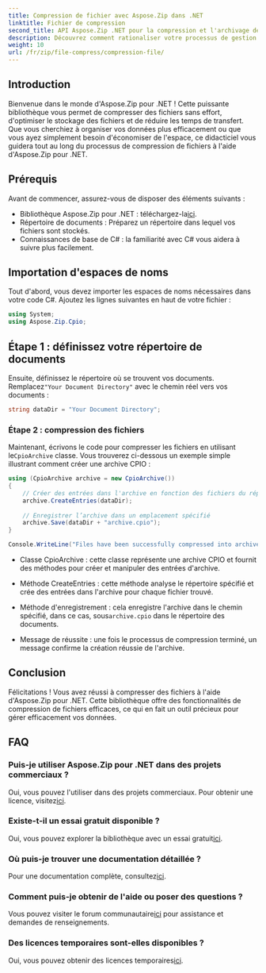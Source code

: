 ```yaml
---
title: Compression de fichier avec Aspose.Zip dans .NET
linktitle: Fichier de compression
second_title: API Aspose.Zip .NET pour la compression et l'archivage de fichiers
description: Découvrez comment rationaliser votre processus de gestion de fichiers avec Aspose.Zip pour .NET. Ce guide détaillé vous guide à travers les étapes de compression des fichiers.
weight: 10
url: /fr/zip/file-compress/compression-file/
---
```

## Introduction

Bienvenue dans le monde d'Aspose.Zip pour .NET ! Cette puissante bibliothèque vous permet de compresser des fichiers sans effort, d'optimiser le stockage des fichiers et de réduire les temps de transfert. Que vous cherchiez à organiser vos données plus efficacement ou que vous ayez simplement besoin d'économiser de l'espace, ce didacticiel vous guidera tout au long du processus de compression de fichiers à l'aide d'Aspose.Zip pour .NET.

## Prérequis

Avant de commencer, assurez-vous de disposer des éléments suivants :

-  Bibliothèque Aspose.Zip pour .NET : téléchargez-la[ici](https://releases.aspose.com/zip/net/).
- Répertoire de documents : Préparez un répertoire dans lequel vos fichiers sont stockés.
- Connaissances de base de C# : la familiarité avec C# vous aidera à suivre plus facilement.

## Importation d'espaces de noms

Tout d'abord, vous devez importer les espaces de noms nécessaires dans votre code C#. Ajoutez les lignes suivantes en haut de votre fichier :

```csharp
using System;
using Aspose.Zip.Cpio;
```

## Étape 1 : définissez votre répertoire de documents

Ensuite, définissez le répertoire où se trouvent vos documents. Remplacez`"Your Document Directory"` avec le chemin réel vers vos documents :

```csharp
string dataDir = "Your Document Directory";
```

### Étape 2 : compression des fichiers

 Maintenant, écrivons le code pour compresser les fichiers en utilisant le`CpioArchive` classe. Vous trouverez ci-dessous un exemple simple illustrant comment créer une archive CPIO :

```csharp
using (CpioArchive archive = new CpioArchive())
{
    // Créer des entrées dans l'archive en fonction des fichiers du répertoire spécifié
    archive.CreateEntries(dataDir);
    
    // Enregistrer l’archive dans un emplacement spécifié
    archive.Save(dataDir + "archive.cpio");
}

Console.WriteLine("Files have been successfully compressed into archive.cpio!");
```

- Classe CpioArchive : cette classe représente une archive CPIO et fournit des méthodes pour créer et manipuler des entrées d'archive.
  
- Méthode CreateEntries : cette méthode analyse le répertoire spécifié et crée des entrées dans l'archive pour chaque fichier trouvé.
  
-  Méthode d'enregistrement : cela enregistre l'archive dans le chemin spécifié, dans ce cas, sous`archive.cpio` dans le répertoire des documents.
  
- Message de réussite : une fois le processus de compression terminé, un message confirme la création réussie de l'archive.

## Conclusion

Félicitations ! Vous avez réussi à compresser des fichiers à l'aide d'Aspose.Zip pour .NET. Cette bibliothèque offre des fonctionnalités de compression de fichiers efficaces, ce qui en fait un outil précieux pour gérer efficacement vos données.

## FAQ

### Puis-je utiliser Aspose.Zip pour .NET dans des projets commerciaux ?
 Oui, vous pouvez l'utiliser dans des projets commerciaux. Pour obtenir une licence, visitez[ici](https://purchase.conholdate.com/buy).

### Existe-t-il un essai gratuit disponible ?
 Oui, vous pouvez explorer la bibliothèque avec un essai gratuit[ici](https://releases.aspose.com/).

### Où puis-je trouver une documentation détaillée ?
 Pour une documentation complète, consultez[ici](https://reference.aspose.com/zip/net/).

### Comment puis-je obtenir de l'aide ou poser des questions ?
 Vous pouvez visiter le forum communautaire[ici](https://forum.aspose.com/c/zip/37) pour assistance et demandes de renseignements.

### Des licences temporaires sont-elles disponibles ?
 Oui, vous pouvez obtenir des licences temporaires[ici](https://purchase.conholdate.com/temporary-license/).